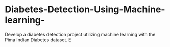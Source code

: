 # Diabetes-Detection-Using-Machine-learning-
Develop a diabetes detection project utilizing machine learning with the Pima Indian Diabetes dataset. E

